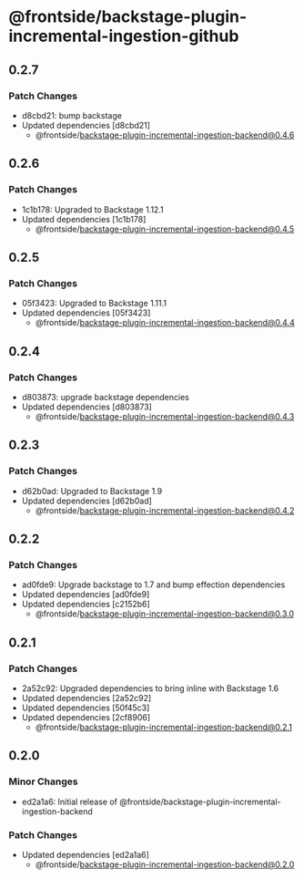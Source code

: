 # @frontside/backstage-plugin-incremental-ingestion-github

## 0.2.7

### Patch Changes

- d8cbd21: bump backstage
- Updated dependencies [d8cbd21]
  - @frontside/backstage-plugin-incremental-ingestion-backend@0.4.6

## 0.2.6

### Patch Changes

- 1c1b178: Upgraded to Backstage 1.12.1
- Updated dependencies [1c1b178]
  - @frontside/backstage-plugin-incremental-ingestion-backend@0.4.5

## 0.2.5

### Patch Changes

- 05f3423: Upgraded to Backstage 1.11.1
- Updated dependencies [05f3423]
  - @frontside/backstage-plugin-incremental-ingestion-backend@0.4.4

## 0.2.4

### Patch Changes

- d803873: upgrade backstage dependencies
- Updated dependencies [d803873]
  - @frontside/backstage-plugin-incremental-ingestion-backend@0.4.3

## 0.2.3

### Patch Changes

- d62b0ad: Upgraded to Backstage 1.9
- Updated dependencies [d62b0ad]
  - @frontside/backstage-plugin-incremental-ingestion-backend@0.4.2

## 0.2.2

### Patch Changes

- ad0fde9: Upgrade backstage to 1.7 and bump effection dependencies
- Updated dependencies [ad0fde9]
- Updated dependencies [c2152b6]
  - @frontside/backstage-plugin-incremental-ingestion-backend@0.3.0

## 0.2.1

### Patch Changes

- 2a52c92: Upgraded dependencies to bring inline with Backstage 1.6
- Updated dependencies [2a52c92]
- Updated dependencies [50f45c3]
- Updated dependencies [2cf8906]
  - @frontside/backstage-plugin-incremental-ingestion-backend@0.2.1

## 0.2.0

### Minor Changes

- ed2a1a6: Initial release of @frontside/backstage-plugin-incremental-ingestion-backend

### Patch Changes

- Updated dependencies [ed2a1a6]
  - @frontside/backstage-plugin-incremental-ingestion-backend@0.2.0

